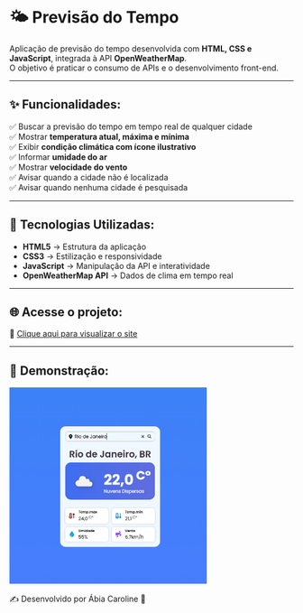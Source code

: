 # 🌤️ Previsão do Tempo

Aplicação de previsão do tempo desenvolvida com **HTML, CSS e JavaScript**, integrada à API **OpenWeatherMap**. <br>
O objetivo é praticar o consumo de APIs e o desenvolvimento front-end.

---

## ✨ Funcionalidades:

✅ Buscar a previsão do tempo em tempo real de qualquer cidade  
✅ Mostrar **temperatura atual, máxima e mínima**  
✅ Exibir **condição climática com ícone ilustrativo**  
✅ Informar **umidade do ar**  
✅ Mostrar **velocidade do vento**  
✅ Avisar quando a cidade não é localizada  
✅ Avisar quando nenhuma cidade é pesquisada  

---

## 🚀 Tecnologias Utilizadas:

- **HTML5** → Estrutura da aplicação  
- **CSS3** → Estilização e responsividade  
- **JavaScript** → Manipulação da API e interatividade  
- **OpenWeatherMap API** → Dados de clima em tempo real  

---

## 🌐 Acesse o projeto:

🔗 [Clique aqui para visualizar o site](https://abiacaroline.github.io/previsao-tempo/)

---

## 📸 Demonstração:

  <img src="src/images/projeto.png" alt="Previsão do Tempo" width="350">

✍️ Desenvolvido por Ábia Caroline 💜
